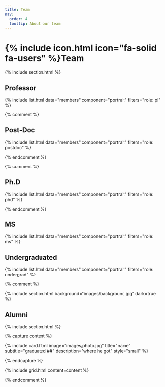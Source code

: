 ```yaml
---
title: Team
nav:
  order: 4
  tooltip: About our team
---
```


# {% include icon.html icon="fa-solid fa-users" %}Team

{% include section.html %}

## Professor

{% include list.html data="members" component="portrait" filters="role: pi" %}

{% comment %}

 ## Post-Doc

{% include list.html data="members" component="portrait" filters="role: postdoc" %}

{% endcomment %}

{% comment %} 

## Ph.D
{% include list.html data="members" component="portrait" filters="role: phd" %}

{% endcomment %}

## MS

{% include list.html data="members" component="portrait" filters="role: ms" %}

## Undergraduated

{% include list.html data="members" component="portrait" filters="role: undergrad" %}

{% comment %}

{% include section.html background="images/background.jpg" dark=true %}


## Alumni

{% include section.html %}

{% capture content %}

 {% include card.html image="images/photo.jpg" title="name" subtitle="graduated ##" description="where he got" style="small" %}

{% endcapture %}

{% include grid.html content=content %}

{% endcomment %}